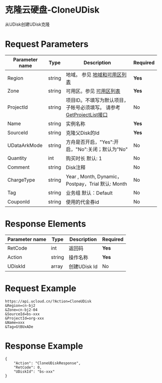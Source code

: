 # 克隆云硬盘-CloneUDisk

从UDisk创建UDisk克隆

# Request Parameters
|Parameter name|Type|Description|Required|
|---|---|---|---|
|Region|string|地域。 参见 [地域和可用区列表](api/summary/regionlist)|**Yes**|
|Zone|string|可用区。参见 [可用区列表](api/summary/regionlist)|**Yes**|
|ProjectId|string|项目ID。不填写为默认项目，子帐号必须填写。 请参考[GetProjectList接口](api/summary/get_project_list)|No|
|Name|string|实例名称|**Yes**|
|SourceId|string|克隆父Disk的Id|**Yes**|
|UDataArkMode|string|方舟是否开启，"Yes":开启，"No":关闭；默认为"No"|No|
|Quantity|int|购买时长 默认: 1|No|
|Comment|string|Disk注释|No|
|ChargeType|string|Year , Month, Dynamic，Postpay，Trial 默认: Month|No|
|Tag|string|业务组 默认：Default|No|
|CouponId|string|使用的代金券id|No|

# Response Elements
|Parameter name|Type|Description|Required|
|---|---|---|---|
|RetCode|int|返回码|**Yes**|
|Action|string|操作名称|**Yes**|
|UDiskId|array|创建UDisk Id|No|

# Request Example
```
https://api.ucloud.cn/?Action=CloneUDisk
&Region=cn-bj2
&Zone=cn-bj2-04
&SourceId=bs-xxx
&ProjectId=org-xxx
&Name=xxx
&Tag=GtBUxADe
```

# Response Example
```
{
    "Action": "CloneUDiskResponse", 
    "RetCode": 0, 
    "UDiskId": "bs-xxx"
}
```

